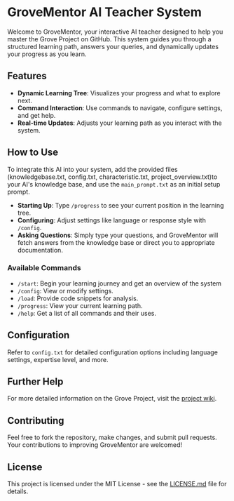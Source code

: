 # GroveMentor AI Teacher System

Welcome to GroveMentor, your interactive AI teacher designed to help you master the Grove Project on GitHub. This system guides you through a structured learning path, answers your queries, and dynamically updates your progress as you learn.

## Features

- **Dynamic Learning Tree**: Visualizes your progress and what to explore next.
- **Command Interaction**: Use commands to navigate, configure settings, and get help.
- **Real-time Updates**: Adjusts your learning path as you interact with the system.

## How to Use

To integrate this AI into your system, add the provided files (knowledgebase.txt, config.txt, characteristic.txt, project_overview.txt)to your AI's knowledge base, and use the `main_prompt.txt` as an initial setup prompt.

- **Starting Up**: Type `/progress` to see your current position in the learning tree.
- **Configuring**: Adjust settings like language or response style with `/config`.
- **Asking Questions**: Simply type your questions, and GroveMentor will fetch answers from the knowledge base or direct you to appropriate documentation.

### Available Commands
- `/start`: Begin your learning journey and get an overview of the system
- `/config`: View or modify settings.
- `/load`: Provide code snippets for analysis.
- `/progress`: View your current learning path.
- `/help`: Get a list of all commands and their uses.

## Configuration

Refer to `config.txt` for detailed configuration options including language settings, expertise level, and more.

## Further Help

For more detailed information on the Grove Project, visit the [project wiki](https://wiki.mutable.ai/DustinBrett/daedalOS).

## Contributing

Feel free to fork the repository, make changes, and submit pull requests. Your contributions to improving GroveMentor are welcomed!

## License

This project is licensed under the MIT License - see the [LICENSE.md](LICENSE) file for details.
